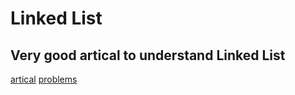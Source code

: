 # Linked List 

## Very good artical to understand Linked List 
[artical](https://leetcode.com/discuss/study-guide/1800120/become-master-in-linked-list)
[problems](https://leetcode.com/tag/linked-list/)